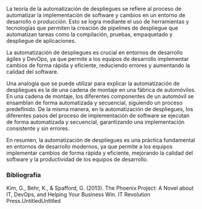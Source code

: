 
La teoría de la automatización de despliegues se refiere al proceso de automatizar la implementación de software y cambios en un entorno de desarrollo o producción. Esto se logra mediante el uso de herramientas y tecnologías que permiten la creación de pipelines de despliegue que automatizan tareas como la compilación, pruebas, empaquetado y despliegue de aplicaciones.

La automatización de despliegues es crucial en entornos de desarrollo ágiles y DevOps, ya que permite a los equipos de desarrollo implementar cambios de forma rápida y eficiente, reduciendo errores y aumentando la calidad del software.

Una analogía que se puede utilizar para explicar la automatización de despliegues es la de una cadena de montaje en una fábrica de automóviles. En una cadena de montaje, los diferentes componentes de un automóvil se ensamblan de forma automatizada y secuencial, siguiendo un proceso predefinido. De la misma manera, en la automatización de despliegues, los diferentes pasos del proceso de implementación de software se ejecutan de forma automatizada y secuencial, garantizando una implementación consistente y sin errores.

En resumen, la automatización de despliegues es una práctica fundamental en entornos de desarrollo modernos, ya que permite a los equipos implementar cambios de forma rápida y eficiente, mejorando la calidad del software y la productividad de los equipos de desarrollo. 

### Bibliografía

Kim, G., Behr, K., & Spafford, G. (2013). The Phoenix Project: A Novel about IT, DevOps, and Helping Your Business Win. IT Revolution Press.UntitledUntitled